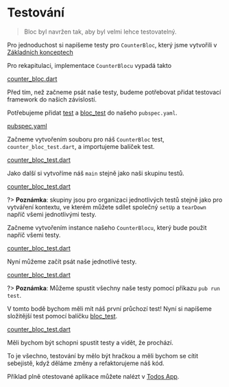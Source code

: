 # Testování

> Bloc byl navržen tak, aby byl velmi lehce testovatelný.

Pro jednoduchost si napíšeme testy pro `CounterBloc`, který jsme vytvořili v [Základních konceptech](cs/coreconcepts.md)

Pro rekapitulaci, implementace `CounterBlocu` vypadá takto

[counter_bloc.dart](../_snippets/testing/counter_bloc.dart.md ':include')

Před tím, než začneme psát naše testy, budeme potřebovat přidat testovací framework do našich závislostí.

Potřebujeme přidat [test](https://pub.dev/packages/test) a [bloc_test](https://pub.dev/packages/bloc_test) do našeho `pubspec.yaml`.

[pubspec.yaml](../_snippets/testing/pubspec.yaml.md ':include')

Začneme vytvořením souboru pro náš `CounterBloc` test, `counter_bloc_test.dart`, a importujeme balíček test.

[counter_bloc_test.dart](../_snippets/testing/counter_bloc_test_imports.dart.md ':include')

Jako další si vytvoříme náš `main` stejně jako naši skupinu testů.

[counter_bloc_test.dart](../_snippets/testing/counter_bloc_test_main.dart.md ':include')

?> **Poznámka**: skupiny jsou pro organizaci jednotlivých testů stejně jako pro vytváření kontextu, ve kterém můžete sdílet společný `setUp` a `tearDown` napříč všemi jednotlivými testy.

Začneme vytvořením instance našeho `CounterBlocu`, který bude použit napříč všemi testy.

[counter_bloc_test.dart](../_snippets/testing/counter_bloc_test_setup.dart.md ':include')

Nyní můžeme začít psát naše jednotlivé testy.

[counter_bloc_test.dart](../_snippets/testing/counter_bloc_test_initial_state.dart.md ':include')

?> **Poznámka**: Můžeme spustit všechny naše testy pomocí příkazu `pub run test`.

V tomto bodě bychom měli mít náš první průchozí test! Nyní si napíšeme složitější test pomocí balíčku [bloc_test](https://pub.dev/packages/bloc_test).

[counter_bloc_test.dart](../_snippets/testing/counter_bloc_test_bloc_test.dart.md ':include')

Měli bychom být schopni spustit testy a vidět, že prochází.

To je všechno, testování by mělo být hračkou a měli bychom se cítit sebejistě, když děláme změny a refaktorujeme náš kód.

Příklad plně otestované aplikace můžete nalézt v [Todos App](https://github.com/brianegan/flutter_architecture_samples/tree/master/bloc_library).
